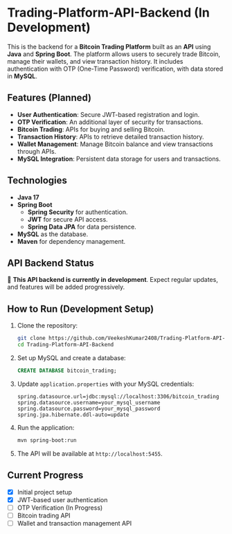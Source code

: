 # Trading-Platform-API-Backend (In Development)

This is the backend for a **Bitcoin Trading Platform** built as an **API** using **Java** and **Spring Boot**. The platform allows users to securely trade Bitcoin, manage their wallets, and view transaction history. It includes authentication with OTP (One-Time Password) verification, with data stored in **MySQL**.

## Features (Planned)

- **User Authentication**: Secure JWT-based registration and login.
- **OTP Verification**: An additional layer of security for transactions.
- **Bitcoin Trading**: APIs for buying and selling Bitcoin.
- **Transaction History**: APIs to retrieve detailed transaction history.
- **Wallet Management**: Manage Bitcoin balance and view transactions through APIs.
- **MySQL Integration**: Persistent data storage for users and transactions.

## Technologies

- **Java 17**
- **Spring Boot**
  - **Spring Security** for authentication.
  - **JWT** for secure API access.
  - **Spring Data JPA** for data persistence.
- **MySQL** as the database.
- **Maven** for dependency management.
  
## API Backend Status

🚧 **This API backend is currently in development**. Expect regular updates, and features will be added progressively.

## How to Run (Development Setup)

1. Clone the repository:
    ```bash
    git clone https://github.com/VeekeshKumar2408/Trading-Platform-API-Backend.git
    cd Trading-Platform-API-Backend
    ```

2. Set up MySQL and create a database:
    ```sql
    CREATE DATABASE bitcoin_trading;
    ```

3. Update `application.properties` with your MySQL credentials:
    ```properties
    spring.datasource.url=jdbc:mysql://localhost:3306/bitcoin_trading
    spring.datasource.username=your_mysql_username
    spring.datasource.password=your_mysql_password
    spring.jpa.hibernate.ddl-auto=update
    ```

4. Run the application:
    ```bash
    mvn spring-boot:run
    ```

5. The API will be available at `http://localhost:5455`.

## Current Progress

- [x] Initial project setup
- [x] JWT-based user authentication
- [ ] OTP Verification (In Progress)
- [ ] Bitcoin trading API
- [ ] Wallet and transaction management API
